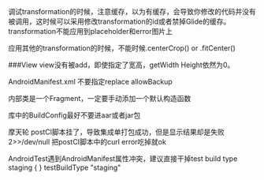 调试transformation的时候，注意缓存，以为有缓存，会导致你修改的代码并没有被调用，这时候可以采用修改transformation的id或者禁掉Glide的缓存。
transformation不能应用到placeholder和error图片上


应用其他的transformation的时候，不能时候.centerCrop() or .fitCenter()



###View
view没有被add，即使指定了宽高，getWidth Height依然为0。

AndroidManifest.xml 不要指定replace allowBackup

内部类是一个Fragment，一定要手动添加一个默认构造函数

库中的BuildConfig最好不要进aar或者jar包

摩天轮 postCI脚本挂了，导致集成单打包成功，但是显示结果却是失败 2>>/dev/null 把postCI脚本中的curl error吃掉就ok

AndroidTest遇到AndroidManifest属性冲突，建议直接干掉test build type
staging {
}
testBuildType "staging"
